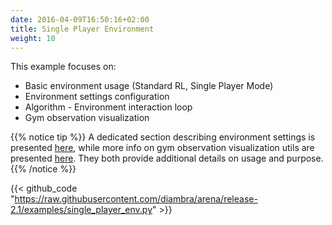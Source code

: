 ```yaml
---
date: 2016-04-09T16:50:16+02:00
title: Single Player Environment
weight: 10
---
```


This example focuses on:

- Basic environment usage (Standard RL, Single Player Mode)
- Environment settings configuration
- Algorithm - Environment interaction loop
- Gym observation visualization

{{% notice tip %}}
A dedicated section describing environment settings is presented <a href="/envs/#settings">here</a>, while more info on gym observation visualization utils are presented <a href="/utils/#gym-observation">here</a>. They both provide additional details on usage and purpose.
{{% /notice %}}

{{< github_code "https://raw.githubusercontent.com/diambra/arena/release-2.1/examples/single_player_env.py" >}}